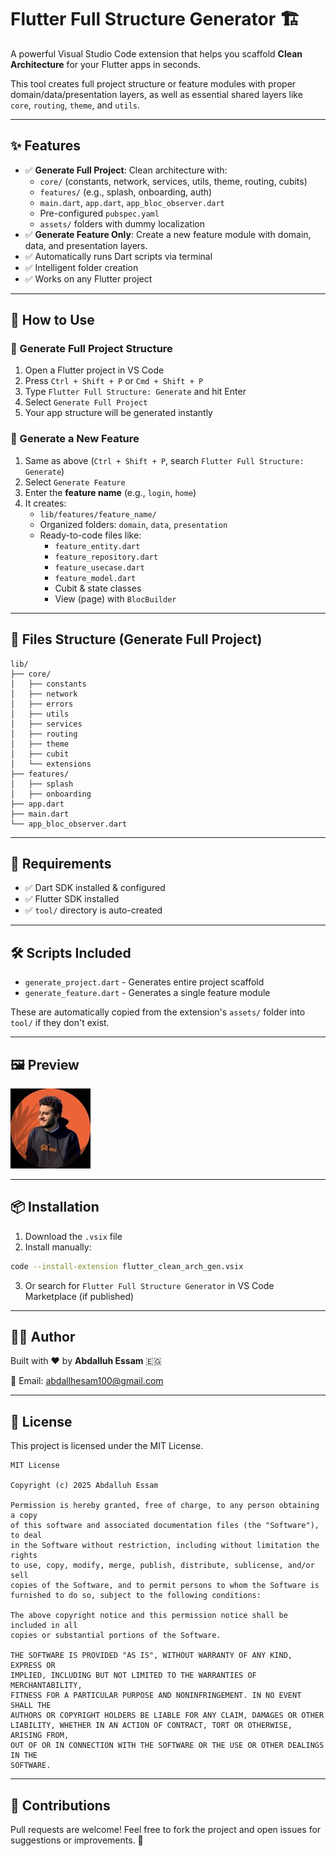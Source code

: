 # Flutter Full Structure Generator 🏗️

A powerful Visual Studio Code extension that helps you scaffold **Clean Architecture** for your Flutter apps in seconds.

This tool creates full project structure or feature modules with proper domain/data/presentation layers, as well as essential shared layers like `core`, `routing`, `theme`, and `utils`.

---

## ✨ Features

- ✅ **Generate Full Project**: Clean architecture with:
  - `core/` (constants, network, services, utils, theme, routing, cubits)
  - `features/` (e.g., splash, onboarding, auth)
  - `main.dart`, `app.dart`, `app_bloc_observer.dart`
  - Pre-configured `pubspec.yaml`
  - `assets/` folders with dummy localization
- ✅ **Generate Feature Only**: Create a new feature module with domain, data, and presentation layers.
- ✅ Automatically runs Dart scripts via terminal
- ✅ Intelligent folder creation
- ✅ Works on any Flutter project

---

## 🚀 How to Use

### 🔹 Generate Full Project Structure

1. Open a Flutter project in VS Code
2. Press `Ctrl + Shift + P` or `Cmd + Shift + P`
3. Type `Flutter Full Structure: Generate` and hit Enter
4. Select `Generate Full Project`
5. Your app structure will be generated instantly

### 🔹 Generate a New Feature

1. Same as above (`Ctrl + Shift + P`, search `Flutter Full Structure: Generate`)
2. Select `Generate Feature`
3. Enter the **feature name** (e.g., `login`, `home`)
4. It creates:
   - `lib/features/feature_name/`
   - Organized folders: `domain`, `data`, `presentation`
   - Ready-to-code files like:
     - `feature_entity.dart`
     - `feature_repository.dart`
     - `feature_usecase.dart`
     - `feature_model.dart`
     - Cubit & state classes
     - View (page) with `BlocBuilder`

---

## 📁 Files Structure (Generate Full Project)

```
lib/
├── core/
│   ├── constants
│   ├── network
│   ├── errors
│   ├── utils
│   ├── services
│   ├── routing
│   ├── theme
│   ├── cubit
│   └── extensions
├── features/
│   ├── splash
│   ├── onboarding
├── app.dart
├── main.dart
└── app_bloc_observer.dart
```

---

## 🔧 Requirements

- ✅ Dart SDK installed & configured
- ✅ Flutter SDK installed
- ✅ `tool/` directory is auto-created

---

## 🛠️ Scripts Included

- `generate_project.dart` - Generates entire project scaffold
- `generate_feature.dart` - Generates a single feature module

These are automatically copied from the extension's `assets/` folder into `tool/` if they don't exist.

---

## 🖼 Preview

![Preview](icon.jpeg)

---

## 📦 Installation

1. Download the `.vsix` file
2. Install manually:
```bash
code --install-extension flutter_clean_arch_gen.vsix
```
3. Or search for `Flutter Full Structure Generator` in VS Code Marketplace (if published)

---

## 👨‍💻 Author

Built with ❤️ by **Abdalluh Essam** 🇪🇬

📩 Email: abdallhesam100@gmail.com

---

## 📄 License

This project is licensed under the MIT License.

```
MIT License

Copyright (c) 2025 Abdalluh Essam

Permission is hereby granted, free of charge, to any person obtaining a copy
of this software and associated documentation files (the "Software"), to deal
in the Software without restriction, including without limitation the rights
to use, copy, modify, merge, publish, distribute, sublicense, and/or sell
copies of the Software, and to permit persons to whom the Software is
furnished to do so, subject to the following conditions:

The above copyright notice and this permission notice shall be included in all
copies or substantial portions of the Software.

THE SOFTWARE IS PROVIDED "AS IS", WITHOUT WARRANTY OF ANY KIND, EXPRESS OR
IMPLIED, INCLUDING BUT NOT LIMITED TO THE WARRANTIES OF MERCHANTABILITY,
FITNESS FOR A PARTICULAR PURPOSE AND NONINFRINGEMENT. IN NO EVENT SHALL THE
AUTHORS OR COPYRIGHT HOLDERS BE LIABLE FOR ANY CLAIM, DAMAGES OR OTHER
LIABILITY, WHETHER IN AN ACTION OF CONTRACT, TORT OR OTHERWISE, ARISING FROM,
OUT OF OR IN CONNECTION WITH THE SOFTWARE OR THE USE OR OTHER DEALINGS IN THE
SOFTWARE.
```

---

## 🙌 Contributions

Pull requests are welcome!
Feel free to fork the project and open issues for suggestions or improvements. 🙏

